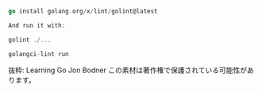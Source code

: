 ```go
go install golang.org/x/lint/golint@latest

And run it with:

golint ./...

golangci-lint run

```

抜粋:
Learning Go
Jon Bodner
この素材は著作権で保護されている可能性があります。
